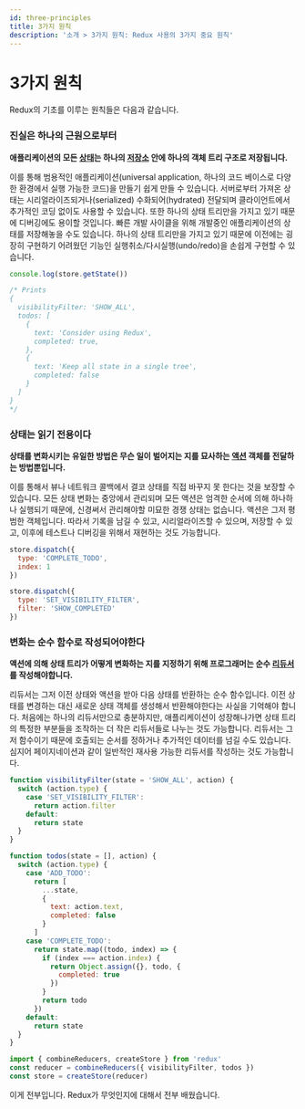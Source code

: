 ```yaml
---
id: three-principles
title: 3가지 원칙
description: '소개 > 3가지 원칙: Redux 사용의 3가지 중요 원칙'
---
```


# 3가지 원칙

Redux의 기초를 이루는 원칙들은 다음과 같습니다.

### 진실은 하나의 근원으로부터

**애플리케이션의 모든 [상태](./Glossary.md#상태)는 하나의 [저장소](./Glossary.md#저장소) 안에 하나의 객체 트리 구조로 저장됩니다.**

이를 통해 범용적인 애플리케이션(universal application, 하나의 코드 베이스로 다양한 환경에서 실행 가능한 코드)을 만들기 쉽게 만들 수 있습니다. 서버로부터 가져온 상태는 시리얼라이즈되거나(serialized) 수화되어(hydrated) 전달되며 클라이언트에서 추가적인 코딩 없이도 사용할 수 있습니다. 또한 하나의 상태 트리만을 가지고 있기 때문에 디버깅에도 용이할 것입니다. 빠른 개발 사이클을 위해 개발중인 애플리케이션의 상태를 저장해놓을 수도 있습니다. 하나의 상태 트리만을 가지고 있기 때문에 이전에는 굉장히 구현하기 어려웠던 기능인 실행취소/다시실행(undo/redo)을 손쉽게 구현할 수 있습니다.

```js
console.log(store.getState())

/* Prints
{
  visibilityFilter: 'SHOW_ALL',
  todos: [
    {
      text: 'Consider using Redux',
      completed: true,
    },
    {
      text: 'Keep all state in a single tree',
      completed: false
    }
  ]
}
*/
```

### 상태는 읽기 전용이다

**상태를 변화시키는 유일한 방법은 무슨 일이 벌어지는 지를 묘사하는 [액션](./Glossary.md#액션) 객체를 전달하는 방법뿐입니다.**

이를 통해서 뷰나 네트워크 콜백에서 결코 상태를 직접 바꾸지 못 한다는 것을 보장할 수 있습니다. 모든 상태 변화는 중앙에서 관리되며 모든 액션은 엄격한 순서에 의해 하나하나 실행되기 때문에, 신경써서 관리해야할 미묘한 경쟁 상태는 없습니다. 액션은 그저 평범한 객체입니다. 따라서 기록을 남길 수 있고, 시리얼라이즈할 수 있으며, 저장할 수 있고, 이후에 테스트나 디버깅을 위해서 재현하는 것도 가능합니다.

```js
store.dispatch({
  type: 'COMPLETE_TODO',
  index: 1
})

store.dispatch({
  type: 'SET_VISIBILITY_FILTER',
  filter: 'SHOW_COMPLETED'
})
```

### 변화는 순수 함수로 작성되어야한다

**액션에 의해 상태 트리가 어떻게 변화하는 지를 지정하기 위해 프로그래머는 순수 [리듀서](./Glossary.md#리듀서)를 작성해야합니다.**

리듀서는 그저 이전 상태와 액션을 받아 다음 상태를 반환하는 순수 함수입니다. 이전 상태를 변경하는 대신 새로운 상태 객체를 생성해서 반환해야한다는 사실을 기억해야 합니다. 처음에는 하나의 리듀서만으로 충분하지만, 애플리케이션이 성장해나가면 상태 트리의 특정한 부분들을 조작하는 더 작은 리듀서들로 나누는 것도 가능합니다. 리듀서는 그저 함수이기 때문에 호출되는 순서를 정하거나 추가적인 데이터를 넘길 수도 있습니다. 심지어 페이지네이션과 같이 일반적인 재사용 가능한 리듀서를 작성하는 것도 가능합니다.

```js
function visibilityFilter(state = 'SHOW_ALL', action) {
  switch (action.type) {
    case 'SET_VISIBILITY_FILTER':
      return action.filter
    default:
      return state
  }
}

function todos(state = [], action) {
  switch (action.type) {
    case 'ADD_TODO':
      return [
        ...state,
        {
          text: action.text,
          completed: false
        }
      ]
    case 'COMPLETE_TODO':
      return state.map((todo, index) => {
        if (index === action.index) {
          return Object.assign({}, todo, {
            completed: true
          })
        }
        return todo
      })
    default:
      return state
  }
}

import { combineReducers, createStore } from 'redux'
const reducer = combineReducers({ visibilityFilter, todos })
const store = createStore(reducer)
```

이게 전부입니다. Redux가 무엇인지에 대해서 전부 배웠습니다.

